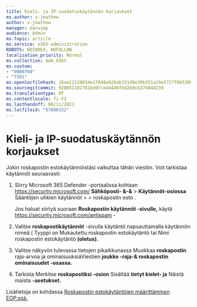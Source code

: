 ```yaml
---
title: Kieli- ja IP-suodatuskäytännön korjaukset
ms.author: v-jmathew
author: v-jmathew
manager: dansimp
audience: Admin
ms.topic: article
ms.service: o365-administration
ROBOTS: NOINDEX, NOFOLLOW
localization_priority: Normal
ms.collection: Adm_O365
ms.custom:
- "9000760"
- "7391"
ms.openlocfilehash: 16aa12120034e1f848e62bab151d8e30b251a29e5727f085300d74ca7b49ca52
ms.sourcegitcommit: 920051182781bd97ce4d4d6fbd268cb37b84d239
ms.translationtype: MT
ms.contentlocale: fi-FI
ms.lasthandoff: 08/11/2021
ms.locfileid: "57896152"
---
```

# <a name="fix-languageip-filter-policy"></a>Kieli- ja IP-suodatuskäytännön korjaukset

Jokin roskapostin estokäytännöistäsi vaikuttaa tähän viestiin. Voit tarkistaa käytännöt seuraavasti:

1. Siirry Microsoft 365 Defender -portaalissa kohtaan <https://security.microsoft.com/> **Sähköposti- &-&** \> **Käytännöt-osiossa** Sääntöjen uhkien käytännöt \>  \>  roskapostin esto . 

   Jos haluat siirtyä suoraan **Roskapostin käytännöt -sivulle,** käytä <https://security.microsoft.com/antispam> -

2. Valitse **roskapostikäytännöt** -sivulla käytäntö napsauttamalla käytännön nimeä ( Tyyppi on Mukautettu  roskapostin estokäytäntö tai Nimi roskapostin estokäytäntö **(oletus).** 
3. Valitse näkyviin tulevassa tietojen pikaikkunassa Muokkaa **roskapostin** raja-arvoa ja ominaisuuksiaViestien **joukko -raja-& roskapostin ominaisuudet -osassa.**
4. Tarkista Merkitse **roskapostiksi -osion** Sisältää **tietyt kielet- ja** Näistä maista **-asetukset.**

Lisätietoja on kohdassa [Roskapostin estokäytäntöjen määrittäminen EOP:ssä.](https://docs.microsoft.com/microsoft-365/security/office-365-security/configure-your-spam-filter-policies)
